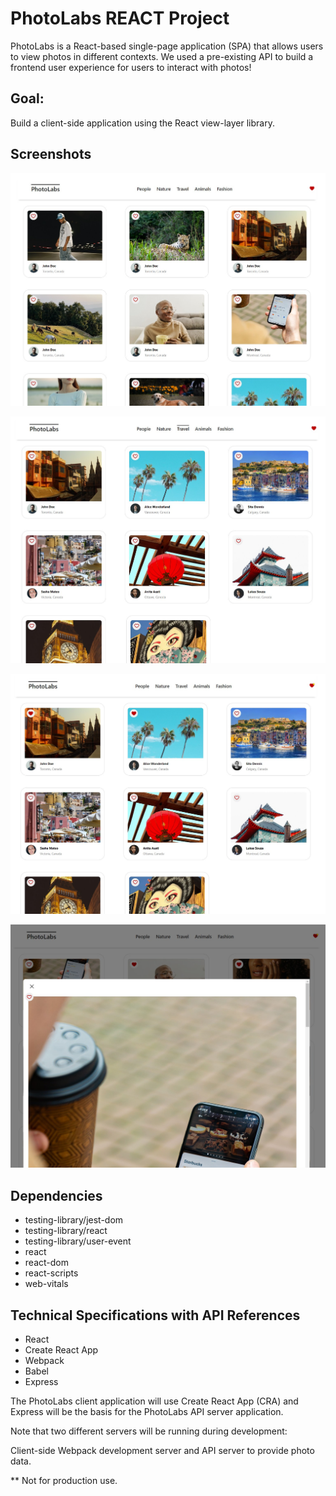 # PhotoLabs REACT Project

PhotoLabs is a React-based single-page application (SPA) that allows users to view photos in different contexts. We used a pre-existing API to build a frontend user experience for users to interact with photos!

## Goal:
Build a client-side application using the React view-layer library.

## Screenshots
![Main Screen](docs/photolabs_main-screen.jpg)

![Photo Topic/Category](docs/photolabs_main-topic-photos.jpg)

![Photos with Favorite Icon](docs/photolabs_main-favorite-photos.jpg)

![Modal](docs/photolabs_main-modal-photo.jpg)

## Dependencies

- testing-library/jest-dom
- testing-library/react
- testing-library/user-event
- react
- react-dom
- react-scripts
- web-vitals

## Technical Specifications with API References
- React
- Create React App
- Webpack
- Babel
- Express

The PhotoLabs client application will use Create React App (CRA) and Express will be the basis for the PhotoLabs API server application.

Note that two different servers will be running during development:

Client-side Webpack development server and API server to provide photo data.

** Not for production use.

